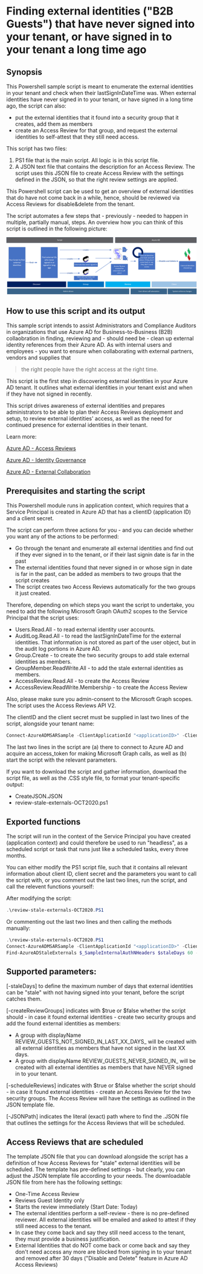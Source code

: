 # Finding external identities ("B2B Guests") that have never signed into your tenant, or have signed in to your tenant a long time ago
## Synopsis

This Powershell sample script is meant to enumerate the external identities in your tenant and check when their lastSignInDateTime was. When external identities have never signed in to your tenant, or have signed in a long time ago, the script can also:
* put the external identities that it found into a security group that it creates, add them as members 
* create an Access Review for that group, and request the external identities to self-attest that they still need access.

This script has two files:
1. PS1 file that is the main script. All logic is in this script file.
2. A JSON text file that contains the description for an Access Review. The script uses this JSON file to create Access Review with the settings defined in the JSON, so that the right review settings are applied.

This Powershell script can be used to get an overview of external identities that do have not come back in a while, hence, should be reviewed via Access Reviews for disable&delete from the tenant.

The script automates a few steps that - previously - needed to happen in multiple, partially manual, steps. An overview how you can think of this script is outlined in the following picture:

![How we suggest you use this script](./screenshots/StaleIDs.png)

## How to use this script and its output

This sample script intends to assist Administrators and Compliance Auditors in organizations that use Azure AD for Business-to-Business (B2B) collaobration in finding, reviewing and - should need be - clean up external identity references from their Azure AD. As with internal users and employees - you want to ensure when collaborating with external partners, vendors and supplies that 

> the right people have the right access at the right time.

This script is the first step in discovering external identities in your Azure AD tenant. It outlines what external identities in your tenant exist and when if they have not signed in recently.

This script drives awareness of external identities and prepares administrators to be able to plan their Access Reviews deployment and setup, to review external identities' access, as well as the need for continued presence for external identities in their tenant.

Learn more:

[Azure AD - Access Reviews](https://docs.microsoft.com/en-us/azure/active-directory/governance/access-reviews-overview)

[Azure AD - Identity Governance](https://docs.microsoft.com/en-us/azure/active-directory/governance/identity-governance-overview)

[Azure AD - External Collaboration](https://docs.microsoft.com/en-us/azure/active-directory/b2b/what-is-b2b)

## Prerequisites and starting the script
This Powershell module runs in application context, which requires that a Service Principal is created in Azure AD that has a clientID (application ID) and a client secret. 

The script can perform three actions for you - and you can decide whether you want any of the actions to be performed:
* Go through the tenant and enumerate all external identities and find out if they ever signed in to the tenant, or if their last signin date is far in the past
* The external identities found that never signed in or whose sign in date is far in the past, can be added as members to two groups that the script creates
* The script creates two Access Reviews automatically for the two groups it just created.

Therefore, depending on which steps you want the script to undertake, you need to add the following Microsoft Graph OAuth2 scopes to the Service Principal that the script uses:
* Users.Read.All - to read external identity user accounts.
* AuditLog.Read.All - to read the lastSignInDateTime for the external identities. That information is not stored as part of the user object, but in the audit log portions in Azure AD.
* Group.Create - to create the two security groups to add stale external identities as members.
* GroupMember.ReadWrite.All - to add the stale external identities as members.
* AccessReview.Read.All - to create the Access Review
* AccessReview.ReadWrite.Membership - to create the Access Review

Also, please make sure you admin-consent to the Microsoft Graph scopes. The script uses the Access Reviews API V2.

The clientID and the client secret must be supplied in last two lines of the script, alongside your tenant name:
```Powershell
Connect-AzureADMSARSample -ClientApplicationId "<applicationID>" -ClientSecret "<clientSecret>" -TenantDomain "yourtenant.onmicrosoft.com"
```
The last two lines in the script are (a) there to connect to Azure AD and acquire an access_token for making Microsoft Graph calls, as well as (b) start the script with the relevant parameters.

If you want to download the script and gather information, download the script file, as well as the .CSS style file, to format your tenant-specific output:
* CreateJSON.JSON
* review-stale-externals-OCT2020.ps1

## Exported functions
The script will run in the context of the Service Principal you have created (application context) and could therefore be used to run "headless", as a scheduled script or task that runs just like a scheduled tasks, every three months.

You can either modify the PS1 script file, such that it contains all relevant information about client ID, client secret and the parameters you want to call the script with, or you comment out the last two lines, run the script, and call the relevent functions yourself:

After modifying the script:
```Powershell
.\review-stale-externals-OCT2020.PS1
```

Or commenting out the last two lines and then calling the methods manually:
```Powershell
.\review-stale-externals-OCT2020.PS1
Connect-AzureADMSARSample -ClientApplicationId "<applicationID>" -ClientSecret "<clientSecret>" -TenantDomain "yourtenant.onmicrosoft.com"
Find-AzureADStaleExternals $_SampleInternalAuthNHeaders $staleDays 60 -createReviewGroups $true -scheduleReviews $true -JSONPath "C:\temp\CreateJSON.json"
```

## Supported parameters:

[-staleDays] to define the maximum number of days that external identities can be "stale" with not having signed into your tenant, before the script catches them.

[-createReviewGroups] indicates with $true or $false whether the script should - in case it found external identities - create two security groups and add the found external identities as members:
* A group with displayName REVIEW_GUESTS_NOT_SIGNED_IN_LAST_XX_DAYS_<date> will be created with all external identities as members that have not signed in the last XX days.
* A group with displayName REVIEW_GUESTS_NEVER_SIGNED_IN_<date> will be created with all external identities as members that have NEVER signed in to your tenant.

[-scheduleReviews] indicates with $true or $false whether the script should - in case it found external identities - create an Access Review for the two security groups. The Access Review will have the settings as outlined in the JSON template file.

[-JSONPath] indicates the literal (exact) path where to find the .JSON file that outlines the settings for the Access Reviews that will be scheduled.

## Access Reviews that are scheduled
The template JSON file that you can download alongside the script has a definition of how Access Reviews for "stale" external identities will be scheduled. The template has pre-defined settings - but clearly, you can adjust the JSON template file according to your needs. The downloadable JSON file from here has the following settings:

* One-Time Access Review
* Reviews Guest Identity only
* Starts the review immediately (Start Date: Today)
* The external identities perform a self-review - there is no pre-defined reviewer. All external identities will be emailed and asked to attest if they still need access to the tenant.
* In case they come back and say they still need access to the tenant, they must provide a business justification.
* External Identities that do NOT come back or come back and say they don't need access any more are blocked from signing in to your tenant and removed after 30 days ("Disable and Delete" feature in Azure AD Access Reviews)


